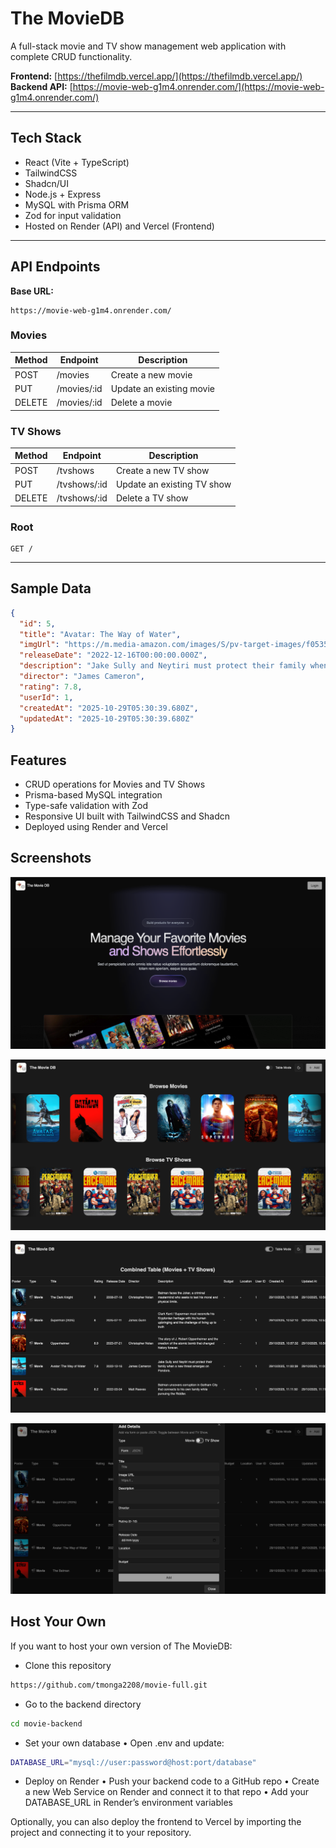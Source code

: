 # The MovieDB

A full-stack movie and TV show management web application with complete CRUD functionality.

**Frontend:** [https://thefilmdb.vercel.app/](https://thefilmdb.vercel.app/)  
**Backend API:** [https://movie-web-g1m4.onrender.com/](https://movie-web-g1m4.onrender.com/)

---

## Tech Stack

- React (Vite + TypeScript)
- TailwindCSS
- Shadcn/UI
- Node.js + Express
- MySQL with Prisma ORM
- Zod for input validation
- Hosted on Render (API) and Vercel (Frontend)

---

## API Endpoints

**Base URL:**  

```tsx
https://movie-web-g1m4.onrender.com/
```

### Movies

| Method | Endpoint | Description |
|--------|-----------|-------------|
| POST   | /movies | Create a new movie |
| PUT    | /movies/:id | Update an existing movie |
| DELETE | /movies/:id | Delete a movie |

### TV Shows

| Method | Endpoint | Description |
|--------|-----------|-------------|
| POST   | /tvshows | Create a new TV show |
| PUT    | /tvshows/:id | Update an existing TV show |
| DELETE | /tvshows/:id | Delete a TV show |

### Root

```tsx
GET /
```

---

## Sample Data

```json
{
  "id": 5,
  "title": "Avatar: The Way of Water",
  "imgUrl": "https://m.media-amazon.com/images/S/pv-target-images/f0535dd61f56bddd6ee7f3bfb765645e45d78f373418ae37ee5103cf6eebbff0.jpg",
  "releaseDate": "2022-12-16T00:00:00.000Z",
  "description": "Jake Sully and Neytiri must protect their family when a new threat emerges on Pandora.",
  "director": "James Cameron",
  "rating": 7.8,
  "userId": 1,
  "createdAt": "2025-10-29T05:30:39.680Z",
  "updatedAt": "2025-10-29T05:30:39.680Z"
}
```

## Features

- CRUD operations for Movies and TV Shows
- Prisma-based MySQL integration
- Type-safe validation with Zod
- Responsive UI built with TailwindCSS and Shadcn
- Deployed using Render and Vercel

## Screenshots

![Home](public/img0.png)

![Browse Page](public/image.png)

![Table Mode](public/img2.png)

![Add](public/img3.png)

## Host Your Own

If you want to host your own version of The MovieDB:

- Clone this repository

```bash
https://github.com/tmonga2208/movie-full.git
```

- Go to the backend directory

```bash
cd movie-backend
```

- Set your own database
 • Open .env and update:

```bash
DATABASE_URL="mysql://user:password@host:port/database"
```

- Deploy on Render
 • Push your backend code to a GitHub repo
 • Create a new Web Service on Render and connect it to that repo
 • Add your DATABASE_URL in Render’s environment variables

Optionally, you can also deploy the frontend to Vercel by importing the project and connecting it to your repository.

